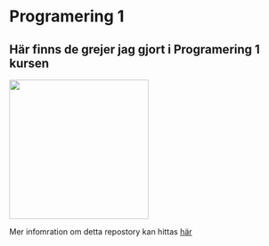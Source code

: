# Programering 1
## Här finns de grejer jag gjort i Programering 1 kursen

<img src="https://preview.redd.it/4tcvi9zma8q31.jpg?auto=webp&s=aa913a9d60eff0aa3d8d3269ee4b50ea4e26322c" width="250"/>

Mer infomration om detta repostory kan hittas [här](https://www.youtube.com/watch?v=dQw4w9WgXcQ)
